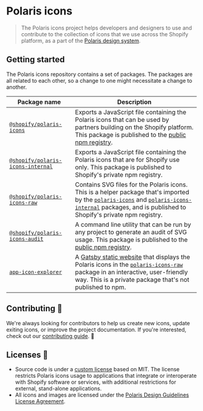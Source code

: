 # Polaris icons

> The Polaris icons project helps developers and designers to use and contribute to the collection of icons that we use across the Shopify platform, as a part of the [Polaris design system](https://polaris.shopify.com/).

## Getting started

The Polaris icons repository contains a set of packages. The packages are all related to each other, so a change to one might necessitate a change to another.

| Package name                                                     | Description                                                                                                                                                                                                                                                           |
| ---------------------------------------------------------------- | --------------------------------------------------------------------------------------------------------------------------------------------------------------------------------------------------------------------------------------------------------------------- |
| [`@shopify/polaris-icons`](./packages/polaris-icons)             | Exports a JavaScript file containing the Polaris icons that can be used by partners building on the Shopify platform. This package is published to the [public npm registry](https://www.npmjs.com/package/@shopify/polaris-icons).                                   |
| [`@shopify/polaris-icons-internal`](./packages/polaris-icons-internal)    | Exports a JavaScript file containing the Polaris icons that are for Shopify use only. This package is published to Shopify's private npm registry.                                                                                                                    |
| [`@shopify/polaris-icons-raw`](./packages/polaris-icons-raw)              | Contains SVG files for the Polaris icons. This is a helper package that's imported by the [`polaris-icons`](./packages/polaris-icons) and [`polaris-icons-internal`](./packages/polaris-icons-internal) packages, and is published to Shopify's private npm registry. |
| [`@shopify/polaris-icons-audit`](./packages/polaris-icons-audit) | A command line utility that can be run by any project to generate an audit of SVG usage. This package is published to the [public npm registry](https://www.npmjs.com/package/@shopify/polaris-icons).                                                                |
| [`app-icon-explorer`](./packages/app-icon-explorer)              | A [Gatsby static website](https://polaris-icons.shopify.com) that displays the Polaris icons in the [`polaris-icons-raw`](./packages/polaris-icons-raw) package in an interactive, user-friendly way. This is a private package that's not published to npm.          |

## Contributing 🙌

We're always looking for contributors to help us create new icons, update exiting icons, or improve the project documentation. If you're interested, check out our [contributing guide](https://github.com/Shopify/polaris-icons/blob/master/CONTRIBUTING.md). 👀

## Licenses 📝

- Source code is under a [custom license](https://github.com/Shopify/polaris-icons/blob/master/LICENSE.md) based on MIT. The license restricts Polaris icons usage to applications that integrate or interoperate with Shopify software or services, with additional restrictions for external, stand-alone applications.
- All icons and images are licensed under the [Polaris Design Guidelines License Agreement](https://polaris.shopify.com/legal/license).
